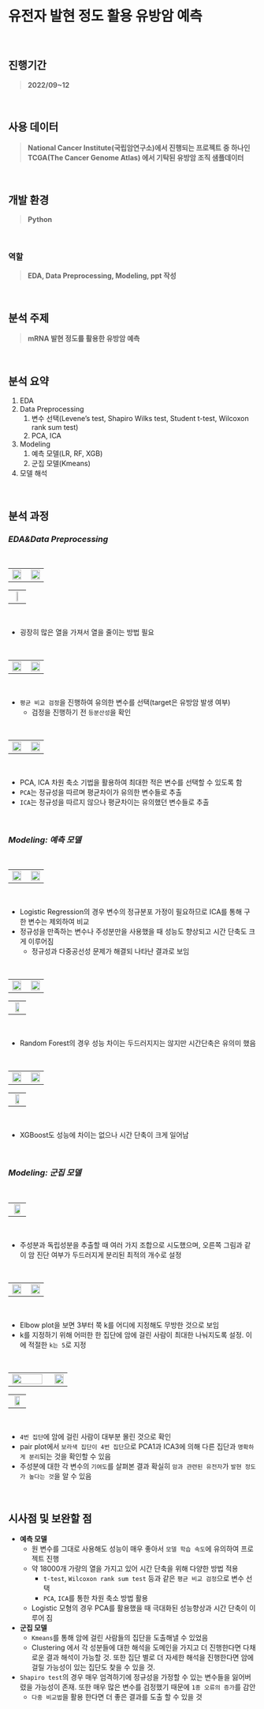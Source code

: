 # 유전자 발현 정도 활용 유방암 예측

<br>

## 진행기간
> **2022/09~12**
<br>


## 사용 데이터
> **National Cancer Institute(국립암연구소)에서 진행되는 프로젝트 중 하나인 TCGA(The Cancer Genome Atlas) 에서 기탁된 유방암 조직 샘플데이터**
<br>

## 개발 환경
> **Python**
<br>

### 역할
> **EDA,  Data Preprocessing, Modeling, ppt 작성**
<br>

## 분석 주제
> **mRNA 발현 정도를 활용한 유방암 예측**
<br>


## 분석 요약

1. EDA
2. Data Preprocessing
    1. 변수 선택(Levene’s test, Shapiro Wilks test, Student t-test, Wilcoxon rank sum test)
    2. PCA, ICA
3. Modeling
    1. 예측 모델(LR, RF, XGB)
    2. 군집 모델(Kmeans)
4. 모델 해석
<br>

## 분석 과정

### *EDA&Data Preprocessing*
<br>

<table width="100%">
  <tr>
    <td align="left" width="50%">
      <img src="https://github.com/user-attachments/assets/49ea475a-b09b-4873-8aa3-65b7badf4504" width="95%">
    </td>
    <td align="right" width="50%">
      <img src="https://github.com/user-attachments/assets/95809509-ecfb-40a9-a8cc-8af51dea2a40" width="95%">
    </td>
  </tr>
</table>

<table width="100%">
  <tr>
    <td align="center">
      <img src="https://github.com/user-attachments/assets/cabf6bb4-96ec-441c-b6ab-f8b46bc7a370" width="48%">
    </td>
  </tr>
</table>
<br>

- 굉장히 많은 열을 가져서 열을 줄이는 방법 필요

<br>

<table width="100%">
  <tr>
    <td align="left" width="50%">
      <img src="https://github.com/user-attachments/assets/3d8cbfaa-1f23-43ef-bf89-9803b4687287" width="95%">
    </td>
    <td align="right" width="50%">
      <img src="https://github.com/user-attachments/assets/8386399b-b4c1-4b7e-b611-689eefd9c488" width="95%">
    </td>
  </tr>
</table>
<br>

- `평균 비교 검정`을 진행하여 유의한 변수를 선택(target은 유방암 발생 여부)
    - 검정을 진행하기 전 `등분산성`을 확인

<br>

<table width="100%">
  <tr>
    <td align="left" width="50%">
      <img src="https://github.com/user-attachments/assets/913d6a6a-980f-44ba-9237-c9f4dbcd3465" width="95%">
    </td>
    <td align="right" width="50%">
      <img src="https://github.com/user-attachments/assets/8b09e83f-de91-47e8-a753-dacba8c7dfcb" width="95%">
    </td>
  </tr>
</table>
<br>

- PCA, ICA 차원 축소 기법을 활용하여 최대한 적은 변수를 선택할 수 있도록 함
- `PCA`는 정규성을 따르며 평균차이가 유의한 변수들로 추출
- `ICA`는 정규성을 따르지 않으나 평균차이는 유의했던 변수들로 추출

<br>

### *Modeling: 예측 모델*
<br>
<table width="100%">
  <tr>
    <td align="left" width="50%">
      <img src="https://github.com/user-attachments/assets/4853336a-96fe-4020-99a9-735bbb4a3cdc" width="95%">
    </td>
    <td align="right" width="50%">
      <img src="https://github.com/user-attachments/assets/6cb59f11-ea53-4151-bc29-1a7f7592b0db" width="95%">
    </td>
  </tr>
</table>
<br>

- Logistic Regression의 경우 변수의 정규분포 가정이 필요하므로 ICA를 통해 구한 변수는 제외하여 비교
- 정규성을 만족하는 변수나 주성분만을 사용했을 때 성능도 향상되고 시간 단축도 크게 이루어짐
    - 정규성과 다중공선성 문제가 해결되 나타난 결과로 보임

<br>

<table width="100%">
  <tr>
    <td align="left" width="50%">
      <img src="https://github.com/user-attachments/assets/33174549-8577-4861-a97e-95ded1e6d983" width="95%">
    </td>
    <td align="right" width="50%">
      <img src="https://github.com/user-attachments/assets/1c11765f-fc6c-4d3c-8dca-2a47e08a5480" width="95%">
    </td>
  </tr>
</table>

<table width="100%">
  <tr>
    <td align="center">
      <img src="https://github.com/user-attachments/assets/1530b990-0c92-44ba-ad46-6426ab32317a" width="60%">
    </td>
  </tr>
</table>
<br>

- Random Forest의 경우 성능 차이는 두드러지지는 않지만 시간단축은 유의미 했음

<br>

<table width="100%">
  <tr>
    <td align="left" width="50%">
      <img src="https://github.com/user-attachments/assets/c0a2eaad-6043-4501-b162-a4e5d5e9feef" width="95%">
    </td>
    <td align="right" width="50%">
      <img src="https://github.com/user-attachments/assets/0f3086d0-dc05-4b2a-9f06-c16d4f8e7e10" width="95%">
    </td>
  </tr>
</table>

<table width="100%">
  <tr>
    <td align="center">
      <img src="https://github.com/user-attachments/assets/ea91bc6c-3884-4d9b-a74f-b5f76aa3d70d" width="60%">
    </td>
  </tr>
</table>
<br>

- XGBoost도 성능에 차이는 없으나 시간 단축이 크게 일어남

<br>

### *Modeling: 군집 모델*
<br>

<table width="100%">
  <tr>
    <td align="center">
      <img src="https://github.com/user-attachments/assets/761471e5-019a-4be4-8726-6ad56c6bad33" width="80%">
    </td>
  </tr>
</table>
<br>

- 주성분과 독립성분을 추출할 때 여러 가지 조합으로 시도했으며, 오른쪽 그림과 같이 암 진단 여부가 두드러지게 분리된 최적의 개수로 설정

<br>

<table width="100%">
  <tr>
    <td align="left" width="50%">
      <img src="https://github.com/user-attachments/assets/14b60df5-0848-461b-a6e1-cf7345ffc2d2" width="95%">
    </td>
    <td align="right" width="50%">
      <img src="https://github.com/user-attachments/assets/0ddd92f0-210a-4730-a9c2-8c86818c5b40" width="95%">
    </td>
  </tr>
</table>

<br>

- Elbow plot을 보면 3부터 쭉 k를 어디에 지정해도 무방한 것으로 보임
- k를 지정하기 위해 어떠한 한 집단에 암에 걸린 사람이 최대한 나눠지도록 설정. 이에 적절한 `k는 5`로 지정

<br>

<table width="100%">
  <tr>
    <td align="left" width="70%">
      <img src="https://github.com/user-attachments/assets/6a9413e1-a49c-4036-9c35-45341f36e8db" width="95%">
    </td>
    <td align="right" width="30%">
      <img src="https://github.com/user-attachments/assets/f109fa9d-70ae-4f90-a626-e250fed77026" width="95%">
    </td>
  </tr>
</table>

<table width="100%">
  <tr>
    <td align="center">
      <img src="https://github.com/user-attachments/assets/4f25c472-b1f7-4d6f-ab02-ac58b38276f8" width="70%">
    </td>
  </tr>
</table>
<br>

- `4번 집단`에 암에 걸린 사람이 대부분 몰린 것으로 확인
- pair plot에서 `보라색 집단이 4번 집단`으로 PCA1과 ICA3에 의해 다른 집단과 `명확하게 분리`되는 것을 확인할 수 있음
- 주성분에 대한 각 변수의 `기여도`를 살펴본 결과 확실히 `암과 관련된 유전자`가 `발현 정도가 높다는 것`을 알 수 있음

<br>

## 시사점 및 보완할 점

- **예측 모델**
    - 원 변수를 그대로 사용해도 성능이 매우 좋아서 `모델 학습 속도`에 유의하여 프로젝트 진행
    - 약 18000개 가량의 열을 가지고 있어 시간 단축을 위해 다양한 방법 적용
        - `t-test`, `Wilcoxon rank sum test` 등과 같은 `평균 비교 검정`으로 변수 선택
        - `PCA`, `ICA`를 통한 차원 축소 방법 활용
    - Logistic 모형의 경우 PCA를 활용했을 때 극대화된 성능향상과 시간 단축이 이루어 짐
- **군집 모델**
    - `Kmeans`를 통해 암에 걸린 사람들의 집단을 도출해낼 수 있었음
    - Clustering 에서 각 성분들에 대한 해석을 도메인을 가지고 더 진행한다면 다채로운 결과 해석이 가능할 것. 또한 집단 별로 더 자세한 해석을 진행한다면 암에 걸릴 가능성이 있는 집단도 찾을 수 있을 것.
- `Shapiro test`의 경우 매우 엄격하기에 정규성을 가정할 수 있는 변수들을 잃어버렸을 가능성이 존재. 또한 매우 많은 변수를 검정했기 때문에 `1종 오류의 증가`를 감안
    - `다중 비교법`을 활용 한다면 더 좋은 결과를 도출 할 수 있을 것

